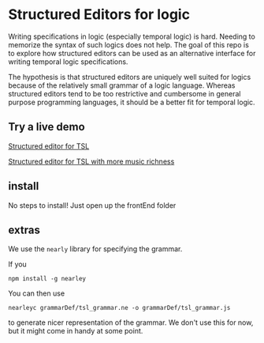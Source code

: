 # Structured Editors for logic

Writing specifications in logic (especially temporal logic) is hard.
Needing to memorize the syntax of such logics does not help.
The goal of this repo is to explore how structured editors can be used as an alternative interface for writing temporal logic specifications.

The hypothesis is that structured editors are uniquely well suited for logics because of the relatively small grammar of a logic language.
Whereas structured editors tend to be too restrictive and cumbersome in general purpose programming languages, it should be a better fit for temporal logic.

## Try a live demo

<p><a href="https://barnard-pl-labs.github.io/dynamicGrammars/frontEnd/oldDG.html">Structured editor for TSL</a></p>
<p><a href="frontEnd/dynamicGrammars.html">Structured editor for TSL with more music richness</a></p>

## install

No steps to install! Just open up the frontEnd folder

## extras

We use the `nearly` library for specifying the grammar.

If you

    npm install -g nearley

You can then use

    nearleyc grammarDef/tsl_grammar.ne -o grammarDef/tsl_grammar.js


to generate nicer representation of the grammar. We don't use this for now, but it might come in handy at some point.
